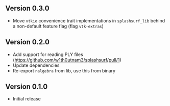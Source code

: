 ## Version 0.3.0

 - Move `vtkio` convenience trait implementations in `splashsurf_lib` behind a non-default feature flag (flag `vtk-extras`)

## Version 0.2.0

 - Add support for reading PLY files (https://github.com/w1th0utnam3/splashsurf/pull/1)
 - Update dependencies
 - Re-export `nalgebra` from lib, use this from binary

## Version 0.1.0

 - Initial release
